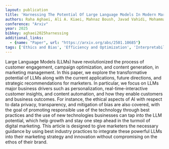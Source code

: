 ```yaml
---
layout: publication
title: 'Harnessing The Potential Of Large Language Models In Modern Marketing Management: Applications, Future Directions, And Strategic Recommendations'
authors: Raha Aghaei, Ali A. Kiaei, Mahnaz Boush, Javad Vahidi, Mohammad Zavvar, Zeynab Barzegar, Mahan Rofoosheh
conference: "Arxiv"
year: 2025
bibkey: aghaei2025harnessing
additional_links:
  - {name: "Paper", url: "https://arxiv.org/abs/2501.10685"}
tags: ['Ethics and Bias', 'Efficiency and Optimization', 'Interpretability', 'Applications']
---
```

Large Language Models (LLMs) have revolutionized the process of customer
engagement, campaign optimization, and content generation, in marketing
management. In this paper, we explore the transformative potential of LLMs
along with the current applications, future directions, and strategic
recommendations for marketers. In particular, we focus on LLMs major business
drivers such as personalization, real-time-interactive customer insights, and
content automation, and how they enable customers and business outcomes. For
instance, the ethical aspects of AI with respect to data privacy, transparency,
and mitigation of bias are also covered, with the goal of promoting responsible
use of the technology through best practices and the use of new technologies
businesses can tap into the LLM potential, which help growth and stay one step
ahead in the turmoil of digital marketing. This article is designed to give
marketers the necessary guidance by using best industry practices to integrate
these powerful LLMs into their marketing strategy and innovation without
compromising on the ethos of their brand.
